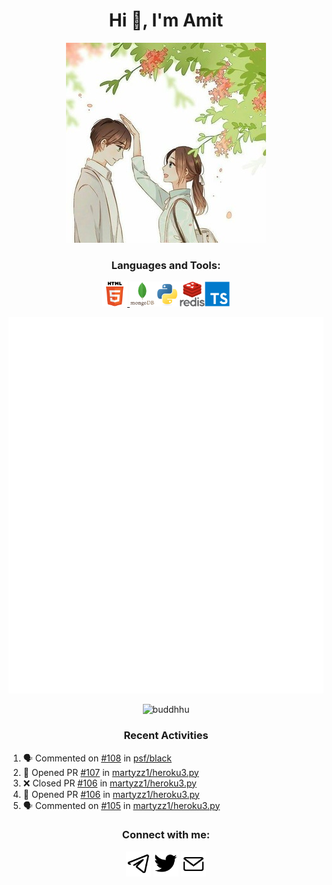 <h1 align="center">Hi 👋, I'm Amit</h1>

<p align="center"><img src="assets/tg_dp.png" alt="buddhhu" /></p>

<h3 align="center">Languages and Tools:</h3>

<p align="center"><a href="https://www.w3.org/html/" target="_blank"><img src="https://raw.githubusercontent.com/devicons/devicon/master/icons/html5/html5-original-wordmark.svg" alt="html5" width="40" height="40"/></a><a href="https://www.mongodb.com/" target="_blank"> <img src="https://raw.githubusercontent.com/devicons/devicon/master/icons/mongodb/mongodb-original-wordmark.svg" alt="mongodb" width="40" height="40"/></a><a href="https://www.python.org" target="_blank"><img src="https://raw.githubusercontent.com/devicons/devicon/master/icons/python/python-original.svg" alt="python" width="40" height="40"/></a><a href="https://redis.io" target="_blank"><img src="https://raw.githubusercontent.com/devicons/devicon/master/icons/redis/redis-original-wordmark.svg" alt="redis" width="40" height="40"/></a><a href="https://www.typescriptlang.org/" target="_blank"><img src="https://raw.githubusercontent.com/devicons/devicon/master/icons/typescript/typescript-original.svg" alt="typescript" width="40" height="40"/></a></p>

<p align="center"><img src="assets/stats.svg" alt="buddhhu" /></p>

<p align="center"><img src="https://github-readme-streak-stats.herokuapp.com/?user=buddhhu" alt="buddhhu" /></p>

<h3 align="center">Recent Activities</h3>

<!--START_SECTION:activity-->
1. 🗣 Commented on [#108](https://github.com/psf/black/issues/108) in [psf/black](https://github.com/psf/black)
2. 💪 Opened PR [#107](https://github.com/martyzz1/heroku3.py/pull/107) in [martyzz1/heroku3.py](https://github.com/martyzz1/heroku3.py)
3. ❌ Closed PR [#106](https://github.com/martyzz1/heroku3.py/pull/106) in [martyzz1/heroku3.py](https://github.com/martyzz1/heroku3.py)
4. 💪 Opened PR [#106](https://github.com/martyzz1/heroku3.py/pull/106) in [martyzz1/heroku3.py](https://github.com/martyzz1/heroku3.py)
5. 🗣 Commented on [#105](https://github.com/martyzz1/heroku3.py/issues/105) in [martyzz1/heroku3.py](https://github.com/martyzz1/heroku3.py)
<!--END_SECTION:activity-->

<h3 align="center">Connect with me:</h3>

<p align="center">
<a href="https://t.me/buddhhu"><img src="assets/tg.png" height=40px width=40px alt="buddhhu" /></a>
<a href="https://twitter.com/kumar___amit"><img src="assets/twtt.png" height=40px width=40px alt="kumar___amit" /></a>
<a href="https://mail.google.com/mail/u/?authuser=amitsharma123234@gmail.com"><img src="assets/mail.png" height=40px width=40px alt="amitsharma123234@gmail.com" /></a>
</p>
